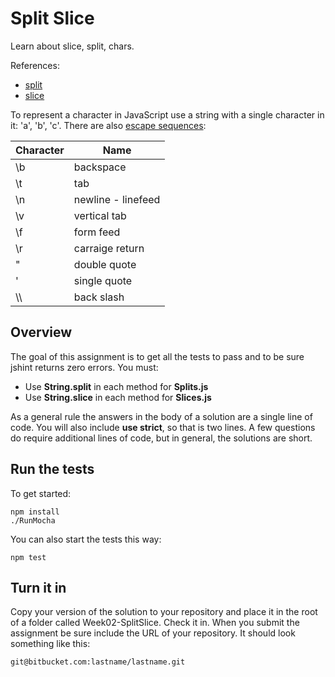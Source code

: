 # Split Slice

Learn about slice, split, chars.

References:

- [split][spl]
- [slice][sli]

[spl]: https://developer.mozilla.org/en-US/docs/Web/JavaScript/Reference/Global_Objects/String/split
[sli]: https://developer.mozilla.org/en-US/docs/Web/JavaScript/Reference/Global_Objects/String/slice

To represent a character in JavaScript use a string with a single 
character in it: 'a', 'b', 'c'. There are also [escape sequences][escs]:

[escs]:http://es5.github.io/x7.html#x7.8.4

| Character | Name               |
|-----------|--------------------|
| \b        | backspace          |
| \t        | tab                |
| \n        | newline - linefeed |
| \v        | vertical tab       |
| \f        | form feed          |
| \r        | carraige return    |
| \"        | double quote       |
| \'        | single quote       |
| &#92;&#92;| back slash         |
 


## Overview 

The goal of this assignment is to get all the tests to pass and to be
sure jshint returns zero errors. You must:

- Use **String.split** in each method for **Splits.js**
- Use **String.slice** in each method for **Slices.js**

As a general rule the answers in the body of a solution are a single line 
of code. You will also include **use strict**, so that is two lines. A
few questions do require additional lines of code, but in general, the
solutions are short.

## Run the tests

To get started:

	npm install
	./RunMocha
	
You can also start the tests this way:

	npm test
	
## Turn it in

Copy your version of the solution to your repository and place it in
the root of a folder called Week02-SplitSlice. Check it in. When you 
submit the assignment be sure include the URL of your repository. It
should look something like this:

	git@bitbucket.com:lastname/lastname.git
	
